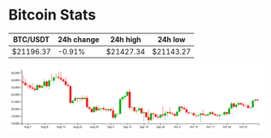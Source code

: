 # Bitcoin Stats

BTC/USDT|24h change|24h high|24h low|
|---|---|---|---|
|$21196.37|-0.91%|$21427.34|$21143.27|

<img src="./chart.svg">

